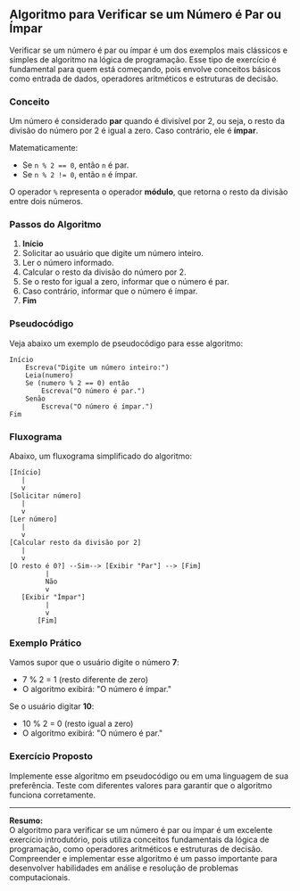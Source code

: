 
## Algoritmo para Verificar se um Número é Par ou Ímpar

Verificar se um número é par ou ímpar é um dos exemplos mais clássicos e simples de algoritmo na lógica de programação. Esse tipo de exercício é fundamental para quem está começando, pois envolve conceitos básicos como entrada de dados, operadores aritméticos e estruturas de decisão.

### Conceito

Um número é considerado **par** quando é divisível por 2, ou seja, o resto da divisão do número por 2 é igual a zero. Caso contrário, ele é **ímpar**.

Matematicamente:
- Se `n % 2 == 0`, então `n` é par.
- Se `n % 2 != 0`, então `n` é ímpar.

O operador `%` representa o operador **módulo**, que retorna o resto da divisão entre dois números.

### Passos do Algoritmo

1. **Início**
2. Solicitar ao usuário que digite um número inteiro.
3. Ler o número informado.
4. Calcular o resto da divisão do número por 2.
5. Se o resto for igual a zero, informar que o número é par.
6. Caso contrário, informar que o número é ímpar.
7. **Fim**

### Pseudocódigo

Veja abaixo um exemplo de pseudocódigo para esse algoritmo:

```
Início
    Escreva("Digite um número inteiro:")
    Leia(numero)
    Se (numero % 2 == 0) então
        Escreva("O número é par.")
    Senão
        Escreva("O número é ímpar.")
Fim
```

### Fluxograma

Abaixo, um fluxograma simplificado do algoritmo:

```
[Início]
   |
   v
[Solicitar número]
   |
   v
[Ler número]
   |
   v
[Calcular resto da divisão por 2]
   |
   v
[O resto é 0?] --Sim--> [Exibir "Par"] --> [Fim]
         |
         Não
         v
   [Exibir "Ímpar"]
         |
         v
       [Fim]
```

### Exemplo Prático

Vamos supor que o usuário digite o número **7**:

- 7 % 2 = 1 (resto diferente de zero)
- O algoritmo exibirá: "O número é ímpar."

Se o usuário digitar **10**:

- 10 % 2 = 0 (resto igual a zero)
- O algoritmo exibirá: "O número é par."

### Exercício Proposto

Implemente esse algoritmo em pseudocódigo ou em uma linguagem de sua preferência. Teste com diferentes valores para garantir que o algoritmo funciona corretamente.

---

**Resumo:**  
O algoritmo para verificar se um número é par ou ímpar é um excelente exercício introdutório, pois utiliza conceitos fundamentais da lógica de programação, como operadores aritméticos e estruturas de decisão. Compreender e implementar esse algoritmo é um passo importante para desenvolver habilidades em análise e resolução de problemas computacionais.
```
